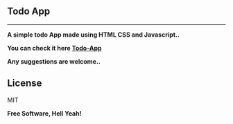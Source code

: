 ## Todo App
---
**A simple todo App made using HTML CSS and Javascript..**

 **You  can check it here  [**Todo-App**](https://todo.mahtab04.repl.co/)**

**Any suggestions are welcome..**



License
----

MIT


**Free Software, Hell Yeah!**

